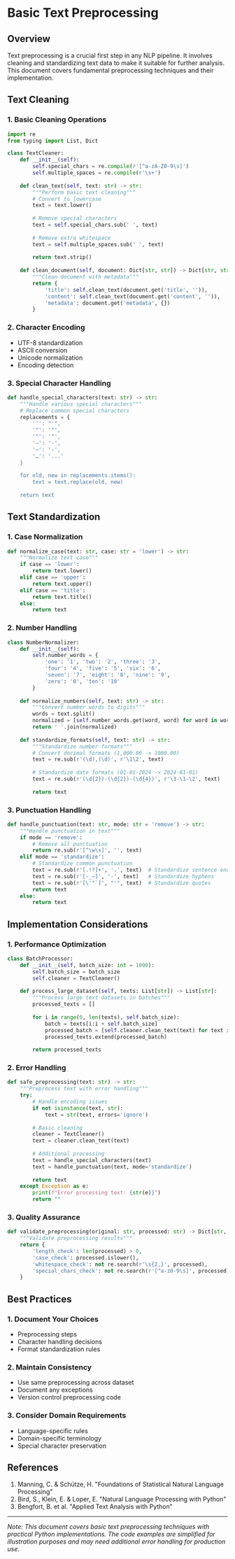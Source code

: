# Basic Text Preprocessing

## Overview
Text preprocessing is a crucial first step in any NLP pipeline. It involves cleaning and standardizing text data to make it suitable for further analysis. This document covers fundamental preprocessing techniques and their implementation.

## Text Cleaning

### 1. Basic Cleaning Operations
```python
import re
from typing import List, Dict

class TextCleaner:
    def __init__(self):
        self.special_chars = re.compile(r'[^a-zA-Z0-9\s]')
        self.multiple_spaces = re.compile(r'\s+')
        
    def clean_text(self, text: str) -> str:
        """Perform basic text cleaning"""
        # Convert to lowercase
        text = text.lower()
        
        # Remove special characters
        text = self.special_chars.sub(' ', text)
        
        # Remove extra whitespace
        text = self.multiple_spaces.sub(' ', text)
        
        return text.strip()
    
    def clean_document(self, document: Dict[str, str]) -> Dict[str, str]:
        """Clean document with metadata"""
        return {
            'title': self.clean_text(document.get('title', '')),
            'content': self.clean_text(document.get('content', '')),
            'metadata': document.get('metadata', {})
        }
```

### 2. Character Encoding
- UTF-8 standardization
- ASCII conversion
- Unicode normalization
- Encoding detection

### 3. Special Character Handling
```python
def handle_special_characters(text: str) -> str:
    """Handle various special characters"""
    # Replace common special characters
    replacements = {
        ''': "'",
        '"': '"',
        '"': '"',
        '–': '-',
        '—': '-',
        '…': '...'
    }
    
    for old, new in replacements.items():
        text = text.replace(old, new)
    
    return text
```

## Text Standardization

### 1. Case Normalization
```python
def normalize_case(text: str, case: str = 'lower') -> str:
    """Normalize text case"""
    if case == 'lower':
        return text.lower()
    elif case == 'upper':
        return text.upper()
    elif case == 'title':
        return text.title()
    else:
        return text
```

### 2. Number Handling
```python
class NumberNormalizer:
    def __init__(self):
        self.number_words = {
            'one': '1', 'two': '2', 'three': '3',
            'four': '4', 'five': '5', 'six': '6',
            'seven': '7', 'eight': '8', 'nine': '9',
            'zero': '0', 'ten': '10'
        }
        
    def normalize_numbers(self, text: str) -> str:
        """Convert number words to digits"""
        words = text.split()
        normalized = [self.number_words.get(word, word) for word in words]
        return ' '.join(normalized)
    
    def standardize_formats(self, text: str) -> str:
        """Standardize number formats"""
        # Convert decimal formats (1,000.00 -> 1000.00)
        text = re.sub(r'(\d),(\d)', r'\1\2', text)
        
        # Standardize date formats (01-01-2024 -> 2024-01-01)
        text = re.sub(r'(\d{2})-(\d{2})-(\d{4})', r'\3-\1-\2', text)
        
        return text
```

### 3. Punctuation Handling
```python
def handle_punctuation(text: str, mode: str = 'remove') -> str:
    """Handle punctuation in text"""
    if mode == 'remove':
        # Remove all punctuation
        return re.sub(r'[^\w\s]', '', text)
    elif mode == 'standardize':
        # Standardize common punctuation
        text = re.sub(r'[.!?]+', '.', text)  # Standardize sentence endings
        text = re.sub(r'[-_~]', '-', text)   # Standardize hyphens
        text = re.sub(r'[\'"`]', "'", text)  # Standardize quotes
        return text
    else:
        return text
```

## Implementation Considerations

### 1. Performance Optimization
```python
class BatchProcessor:
    def __init__(self, batch_size: int = 1000):
        self.batch_size = batch_size
        self.cleaner = TextCleaner()
        
    def process_large_dataset(self, texts: List[str]) -> List[str]:
        """Process large text datasets in batches"""
        processed_texts = []
        
        for i in range(0, len(texts), self.batch_size):
            batch = texts[i:i + self.batch_size]
            processed_batch = [self.cleaner.clean_text(text) for text in batch]
            processed_texts.extend(processed_batch)
        
        return processed_texts
```

### 2. Error Handling
```python
def safe_preprocessing(text: str) -> str:
    """Preprocess text with error handling"""
    try:
        # Handle encoding issues
        if not isinstance(text, str):
            text = str(text, errors='ignore')
        
        # Basic cleaning
        cleaner = TextCleaner()
        text = cleaner.clean_text(text)
        
        # Additional processing
        text = handle_special_characters(text)
        text = handle_punctuation(text, mode='standardize')
        
        return text
    except Exception as e:
        print(f"Error processing text: {str(e)}")
        return ""
```

### 3. Quality Assurance
```python
def validate_preprocessing(original: str, processed: str) -> Dict[str, bool]:
    """Validate preprocessing results"""
    return {
        'length_check': len(processed) > 0,
        'case_check': processed.islower(),
        'whitespace_check': not re.search(r'\s{2,}', processed),
        'special_chars_check': not re.search(r'[^a-z0-9\s]', processed)
    }
```

## Best Practices

### 1. Document Your Choices
- Preprocessing steps
- Character handling decisions
- Format standardization rules

### 2. Maintain Consistency
- Use same preprocessing across dataset
- Document any exceptions
- Version control preprocessing code

### 3. Consider Domain Requirements
- Language-specific rules
- Domain-specific terminology
- Special character preservation

## References
1. Manning, C. & Schütze, H. "Foundations of Statistical Natural Language Processing"
2. Bird, S., Klein, E. & Loper, E. "Natural Language Processing with Python"
3. Bengfort, B. et al. "Applied Text Analysis with Python"

---
*Note: This document covers basic text preprocessing techniques with practical Python implementations. The code examples are simplified for illustration purposes and may need additional error handling for production use.* 